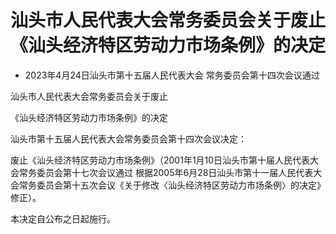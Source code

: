 # 汕头市人民代表大会常务委员会关于废止《汕头经济特区劳动力市场条例》的决定

- 2023年4月24日汕头市第十五届人民代表大会
  常务委员会第十四次会议通过

<!-- INFO END -->

汕头市人民代表大会常务委员会关于废止

《汕头经济特区劳动力市场条例》的决定

汕头市第十五届人民代表大会常务委员会第十四次会议决定：

废止《汕头经济特区劳动力市场条例》（2001年1月10日汕头市第十届人民代表大会常务委员会第十七次会议通过 根据2005年6月28日汕头市第十一届人民代表大会常务委员会第十五次会议《关于修改〈汕头经济特区劳动力市场条例〉的决定》修正）。

本决定自公布之日起施行。
